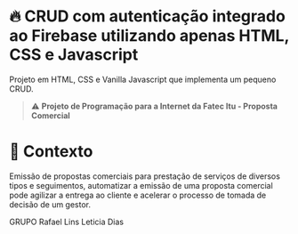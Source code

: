 # 🔥 CRUD com autenticação integrado ao Firebase utilizando apenas HTML, CSS e Javascript

Projeto em HTML, CSS e Vanilla Javascript que implementa um pequeno CRUD.

> ⚠️ **Projeto de Programação para a Internet da Fatec Itu - Proposta Comercial**

# 🧠 Contexto

Emissão de propostas comerciais para prestação de serviços de diversos tipos e seguimentos, automatizar a emissão de uma proposta comercial pode agilizar a entrega ao cliente e acelerar o processo de tomada de decisão de um gestor.

GRUPO
Rafael Lins
Leticia Dias
